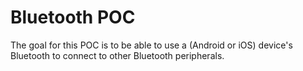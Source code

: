 # Bluetooth POC

The goal for this POC is to be able to use a (Android or iOS) device's Bluetooth to
connect to other Bluetooth peripherals.
